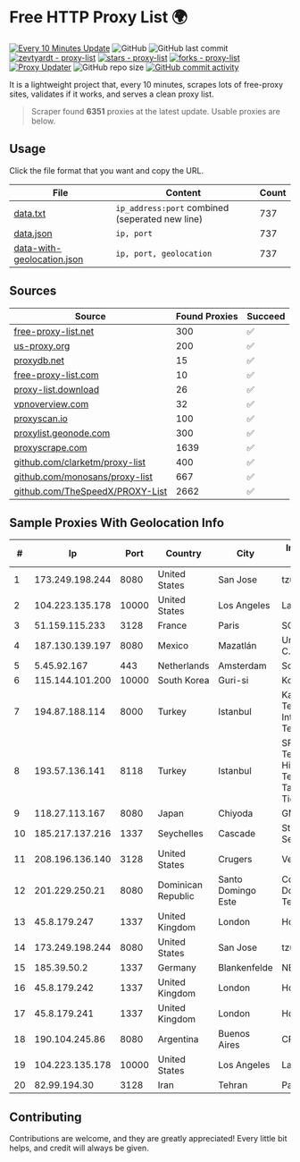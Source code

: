
# Free HTTP Proxy List 🌍

[![Every 10 Minutes Update](https://github.com/mertguvencli/http-proxy-list/actions/workflows/main.yml/badge.svg?branch=main)](https://github.com/mertguvencli/http-proxy-list/actions/workflows/main.yml)
![GitHub](https://img.shields.io/github/license/mertguvencli/http-proxy-list)
![GitHub last commit](https://img.shields.io/github/last-commit/mertguvencli/http-proxy-list)
[![zevtyardt - proxy-list](https://img.shields.io/static/v1?label=zevtyardt&message=proxy-list&color=blue&logo=github)](https://github.com/zevtyardt/proxy-list "Go to GitHub repo")
[![stars - proxy-list](https://img.shields.io/github/stars/zevtyardt/proxy-list?style=social)](https://github.com/zevtyardt/proxy-list)
[![forks - proxy-list](https://img.shields.io/github/forks/zevtyardt/proxy-list?style=social)](https://github.com/zevtyardt/proxy-list)
[![Proxy Updater](https://github.com/zevtyardt/proxy-list/workflows/Proxy%20Updater/badge.svg)](https://github.com/zevtyardt/proxy-list/actions?query=workflow:"Proxy+Updater")
![GitHub repo size](https://img.shields.io/github/repo-size/zevtyardt/proxy-list)
[![GitHub commit activity](https://img.shields.io/github/commit-activity/m/zevtyardt/proxy-list?logo=commits)](https://github.com/zevtyardt/proxy-list/commits/main)

It is a lightweight project that, every 10 minutes, scrapes lots of free-proxy sites, validates if it works, and serves a clean proxy list.

> Scraper found **6351** proxies at the latest update. Usable proxies are below.

## Usage

Click the file format that you want and copy the URL.

|File|Content|Count|
|----|-------|-----|
|[data.txt](https://raw.githubusercontent.com/mertguvencli/http-proxy-list/main/proxy-list/data.txt)|`ip_address:port` combined (seperated new line)|737|
|[data.json](https://raw.githubusercontent.com/mertguvencli/http-proxy-list/main/proxy-list/data.json)|`ip, port`|737|
|[data-with-geolocation.json](https://raw.githubusercontent.com/mertguvencli/http-proxy-list/main/proxy-list/data-with-geolocation.json)|`ip, port, geolocation`|737|

## Sources

|Source|Found Proxies|Succeed|
|------|-------------|-------|
|[free-proxy-list.net](https://free-proxy-list.net)|300|✅|
|[us-proxy.org](https://www.us-proxy.org)|200|✅|
|[proxydb.net](http://proxydb.net)|15|✅|
|[free-proxy-list.com](https://free-proxy-list.com/?page=&port=&type%5B%5D=http&type%5B%5D=https&up_time=0&search=Search)|10|✅|
|[proxy-list.download](https://www.proxy-list.download/HTTP)|26|✅|
|[vpnoverview.com](https://vpnoverview.com/privacy/anonymous-browsing/free-proxy-servers)|32|✅|
|[proxyscan.io](https://www.proxyscan.io)|100|✅|
|[proxylist.geonode.com](https://proxylist.geonode.com/api/proxy-list?limit=300&page=1&sort_by=lastChecked&sort_type=desc&protocols=http,https)|300|✅|
|[proxyscrape.com](https://api.proxyscrape.com/v2/?request=displayproxies&protocol=http&timeout=10000&country=all&ssl=all&anonymity=all)|1639|✅|
|[github.com/clarketm/proxy-list](https://raw.githubusercontent.com/clarketm/proxy-list/master/proxy-list-raw.txt)|400|✅|
|[github.com/monosans/proxy-list](https://raw.githubusercontent.com/monosans/proxy-list/main/proxies/http.txt)|667|✅|
|[github.com/TheSpeedX/PROXY-List](https://raw.githubusercontent.com/TheSpeedX/PROXY-List/master/http.txt)|2662|✅|


## Sample Proxies With Geolocation Info

|#|Ip|Port|Country|City|Internet Service Provider|
|-|--|----|-------|----|-------------------------|
|1|173.249.198.244|8080|United States|San Jose|tzulo, inc.|
|2|104.223.135.178|10000|United States|Los Angeles|LayerHost|
|3|51.159.115.233|3128|France|Paris|SCALEWAY|
|4|187.130.139.197|8080|Mexico|Mazatlán|Uninet S.A. de C.V.|
|5|5.45.92.167|443|Netherlands|Amsterdam|Scalaxy B.V.|
|6|115.144.101.200|10000|South Korea|Guri-si|Korea Telecom|
|7|194.87.188.114|8000|Turkey|Istanbul|Kadir Huseyin Tezcan Nosspeed Internet Teknolojileri|
|8|193.57.136.141|8118|Turkey|Istanbul|SPDNet Telekomunikasyon Hizmetleri Bilgi Teknolojileri Taahhut Sanayi Ve Ticare|
|9|118.27.113.167|8080|Japan|Chiyoda|GMO Internet, Inc.|
|10|185.217.137.216|1337|Seychelles|Cascade|Stallion Network Services Limited|
|11|208.196.136.140|3128|United States|Crugers|Verizon Business|
|12|201.229.250.21|8080|Dominican Republic|Santo Domingo Este|Compañía Dominicana de Teléfonos S. A.|
|13|45.8.179.247|1337|United Kingdom|London|Hostland LLC|
|14|173.249.198.244|8080|United States|San Jose|tzulo, inc.|
|15|185.39.50.2|1337|Germany|Blankenfelde|NETZNUTZ|
|16|45.8.179.242|1337|United Kingdom|London|Hostland LLC|
|17|45.8.179.241|1337|United Kingdom|London|Hostland LLC|
|18|190.104.245.86|8080|Argentina|Buenos Aires|CPS|
|19|104.223.135.178|10000|United States|Los Angeles|LayerHost|
|20|82.99.194.30|3128|Iran|Tehran|ParsOnline Co.|



## Contributing

Contributions are welcome, and they are greatly appreciated! Every
little bit helps, and credit will always be given.

